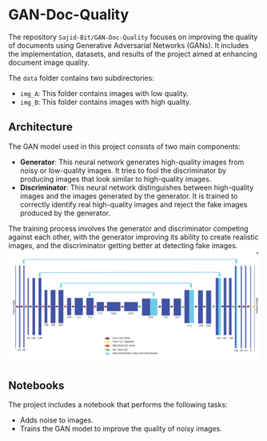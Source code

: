 # GAN-Doc-Quality
The repository `Sajid-Bit/GAN-Doc-Quality` focuses on improving the quality of documents using Generative Adversarial Networks (GANs). It includes the implementation, datasets, and results of the project aimed at enhancing document image quality.

The `data` folder contains two subdirectories:
- `img_A`: This folder contains images with low quality.
- `img_B`: This folder contains images with high quality.

## Architecture
The GAN model used in this project consists of two main components:
- **Generator**: This neural network generates high-quality images from noisy or low-quality images. It tries to fool the discriminator by producing images that look similar to high-quality images.
- **Discriminator**: This neural network distinguishes between high-quality images and the images generated by the generator. It is trained to correctly identify real high-quality images and reject the fake images produced by the generator.

The training process involves the generator and discriminator competing against each other, with the generator improving its ability to create realistic images, and the discriminator getting better at detecting fake images.
<t>
[![alt text](https://github.com/Sajid-Bit/GAN-Doc-Quality/blob/main/Doc/image.png)](link_url)

## Notebooks
The project includes a notebook that performs the following tasks:
- Adds noise to images.
- Trains the GAN model to improve the quality of noisy images.
